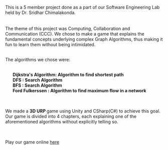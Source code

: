 This is a 5 member project done as a part of our Software Engineering Lab held by Dr. Sridhar Chimalakonda. 
<br><br><br>
The theme of this project was Computing, Collaboration and Communication (CCC). We chose to make a game that explains the fundamental concepts underlying complex Graph Algorithms, thus making it fun to learn them without being intimidated.

<br>
The algorithms we chose were: 
<br> <br>
<ol>
<b> Dijkstra's Algorithm: Algorithm to find shortest path</b><br>
<b> DFS : Search Algorithm</b><br>
<b> BFS : Search Algorithm </b><br>
<b> Ford Fulkerssen : Algorithm to find maximum flow in a network</b>
</ol>
<br><br>
We made a <b> 3D URP </b> game using Unity and CSharp(C#) to achieve this goal. Our game is divided into 4 chapters, each explaining one of the aforementioned algorithms without explicitly telling so.

<br><br>
Play our game online <a href="https://play.unity.com/mg/other/webgl-aqc"> here </a>
